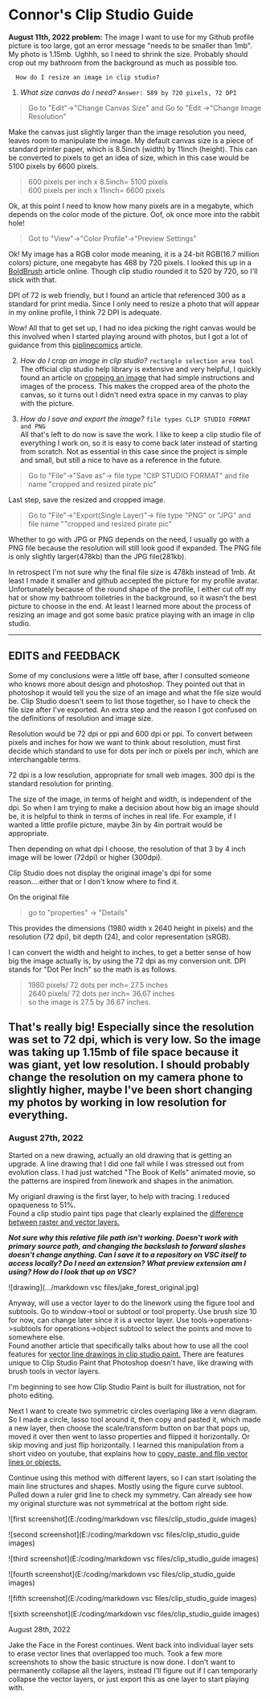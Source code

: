 # Connor's Clip Studio Guide
**August 11th, 2022 problem:** The image I want to use for my Github profile picture is too large, got an error message "needs to be smaller than 1mb". My photo is 1.15mb. Ughhh, so I need to shrink the size. Probably should crop out my bathroom from the background as much as possible too. 
  
    
      
      How do I resize an image in clip studio?

1. *What size canvas do I need?*  `Answer: 589 by 720 pixels, 72 DPI`

>Go to "Edit"->"Change Canvas Size" and
Go to "Edit ->"Change Image Resolution"  

Make the canvas just slightly larger than the image resolution you need, leaves room to manipulate the image. My default canvas size is a piece of standard printer paper, which is 8.5inch (width) by 11inch (height). This can be converted to pixels to get an idea of size, which in this case would be 5100 pixels by 6600 pixels. 

 >600 pixels per inch x 8.5inch= 5100 pixels  
 >600 pixels per inch x 11inch= 6600 pixels

Ok, at this point I need to know how many pixels are in a megabyte, which depends on the color mode of the picture. Oof, ok once more into the rabbit hole! 

>Got to "View"->"Color Profile"->"Preview Settings"  

Ok! My image has a RGB color mode meaning, it is a 24-bit RGB(16.7 million colors) picture, one megabyte has 468 by 720 pixels. I looked this up in a [BoldBrush](https://support.boldbrush.com/faso-images-other/difference-between-image-size-and-resolution#:~:text=How%20many%20pixels%20are%20in,1024%20pixels%20in%20one%20megabyte.) article online. Though clip studio rounded it to 520 by 720, so I'll stick with that. 


 DPI of 72 is web friendly, but I found an article that referenced 300 as a standard for print media. Since I only need to resize a photo that will appear in my online profile, I think 72 DPI is adequate.   

 Wow! All that to get set up, I had no idea picking the right canvas would be this involved when I started playing around with photos, but I got a lot of guidance from this [piplinecomics](https://www.pipelinecomics.com/learncsp/new-canvas-size/) article.  


 2. *How do I crop an image in clip studio?*  `rectangle selection area tool`  
 The official clip studio help library is extensive and very helpful, I quickly found an article on [cropping an image](https://support.clip-studio.com/en-us/faq/articles/20200023) that had simple instructions and images of the process. This makes the cropped area of the photo the canvas, so it turns out I didn't need extra space in my canvas to play with the picture.

3. *How do I save and export the image?*  `file types CLIP STUDIO FORMAT and PNG`  
All that's left to do now is save the work. I like to keep a clip studio file of everything I work on, so it is easy to come back later instead of starting from scratch. Not as essential in this case since the project is simple and small, but still a nice to have as a reference in the future. 
>Go to "File"->"Save as"-> file type "ClIP STUDIO FORMAT" and file name "cropped and resized pirate pic"  

Last step, save the resized and cropped image.
>Go to "File"->"Export(Single Layer)"-> file type "PNG" or "JPG" and file name ""cropped and resized pirate pic"  

Whether to go with JPG or PNG depends on the need, I usually go with a PNG file because the resolution will still look good if expanded. The PNG file is only slightly larger(478kb) than  the JPG file(281kb).    

In retrospect I'm not sure why the final file size is 478kb instead of 1mb. At least I made it smaller and github accepted the picture for my profile avatar. Unfortunately because of the round shape of the profile, I either cut off my hat or show my bathroom toiletries in the background, so it wasn't the best picture to choose in the end. At least I learned more about the process of resizing an image and got some basic pratice playing with an image in clip studio.  

---
## EDITS and FEEDBACK
Some of my conclusions were a little off base, after I consulted someone who knows more about design and photoshop. They pointed out that in photoshop it would tell you the size of an image and what the file size would be. Clip Studio doesn't seem to list those together, so I have to check the file size after I've exported. An extra step and the reason I got confused on the definitions of resolution and image size. 

Resolution would be 72 dpi or ppi and 600 dpi or ppi. 
To convert between pixels and inches for how we want to think about resolution, must first decide which standard to use for dots per inch or pixels per inch, which are interchangable terms. 

72 dpi is a low resolution, appropriate for small web images.
300 dpi is the standard resolution for printing.

The size of the image, in terms of height and width, is independent of the dpi. So when I am trying to make a decision about how big an image should be, it is helpful to think in terms of inches in real life. For example, if I wanted a little profile picture, maybe 3in by 4in portrait would be appropriate.

Then depending on what dpi I choose, the resolution of that 3 by 4 inch image will be lower (72dpi) or higher (300dpi).

Clip Studio does not display the original image's dpi for some reason....either that or I don't know where to find it. 

On the original file
>go to "properties" -> "Details"

This provides the dimensions (1980 width x 2640 height in pixels) and the resolution (72 dpi), bit depth (24), and color representation (sRGB).

I can convert the width and height to inches, to get a better sense of how big the image actually is, by using the 72 dpi as my conversion unit. DPI stands for "Dot Per Inch" so the math is as follows.

> 1980 pixels/ 72 dots per inch= 27.5 inches  
> 2640 pixels/ 72 dots per inch= 36.67 inches  
> so the image is 27.5 by 36.67 inches. 

That's really big! Especially since the resolution was set to 72 dpi, which is very low. So the image was taking up 1.15mb of file space because it was giant, yet low resolution. I should probably change the resolution on my camera phone to slightly higher, maybe I've been short changing my photos by working in low resolution for everything. 
---  
### August 27th, 2022

Started on a new drawing, actually an old drawing that is getting an upgrade.
A line drawing that I did one fall while I was stressed out from evolution class. 
I had just watched "The Book of Kells" animated movie, so the patterns are inspired from
linework and shapes in the animation.

My origianl drawing is the first layer, to help with tracing. I reduced opaqueness to 51%.   
Found a clip studio paint tips page that clearly explained the [difference between raster and vector layers.](https://tips.clip-studio.com/en-us/articles/532)   

 ***Not sure why this relative file path isn't working. Doesn't work with primary source path, and changing the backslash to forward slashes doesn't change anything. Can I save it to a repository on VSC itself to access locally? Do I need an extension? What preview extension am I using? How do I look that up on VSC?***

![drawing](.../markdown vsc files/jake_forest_original.jpg)


Anyway, will use a vector layer to do the linework using the figure tool and subtools.
Go to window->tool or subtool or tool property. Use brush size 10 for now, can change later since it is a vector layer. Use tools->operations->subtools for operations->object subtool to select the points and move to somewhere else.   
 Found another article that specifically talks about how to use all the cool features for [vector
line drawings in clip studio paint.](https://blog.yarsalabs.com/vector-drawing-in-clip-studio-paint/) There are features unique to Clip Studio Paint that Photoshop doesn't have, like drawing with brush tools in vector layers.   

I'm beginning to see how Clip Studio Paint is built for illustration, not for photo editing.  


Next I want to create two symmetric circles overlaping like a venn diagram. So I made a circle, lasso tool around it, then copy and pasted it, which made a new layer, then choose the scale/transform button on bar that pops up, moved it over then went to lasso properties and flipped it horizontally. Or skip moving and just flip horizontally.
I learned this manipulation from a short video on youtube, that explains how to [copy, paste, and flip vector lines or objects.](https://www.youtube.com/watch?v=VDSoP65pgtM)

Continue using this method with different layers, so I can start isolating the main line structures and shapes. Mostly using the figure curve subtool. Pulled down a ruler grid line to check my symmetry. Can already see how my original sturcture was not symmetrical at the bottom right side. 


![first screenshot](E:/coding/markdown vsc files/clip_studio_guide images)  

![second screenshot](E:/coding/markdown vsc files/clip_studio_guide images)  

![third screenshot](E:/coding/markdown vsc files/clip_studio_guide images)  

![fourth screenshot](E:/coding/markdown vsc files/clip_studio_guide images)  

![fifth screenshot](E:/coding/markdown vsc files/clip_studio_guide images)  

![sixth screenshot](E:/coding/markdown vsc files/clip_studio_guide images)  


August 28th, 2022

Jake the Face in the Forest continues. Went back into individual layer sets to erase vector lines that overlapped too much. Took a few more screenshots to show the basic structure is now done. I don't want to permanently collapse all the layers, instead I'll figure out if I can temporarly collapse the vector layers, or just export this as one layer to start playing with. 

